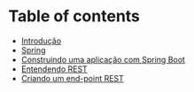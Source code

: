 # Table of contents

* [Introdução](README.md)
* [Spring](01-spring.md)
* [Construindo uma aplicação com Spring Boot](02-hello-spring-boot.md)
* [Entendendo REST](03-rest.md)
* [Criando um end-point REST](04-end-point-rest.md)

<!--
Tests
REST Docs
Configuration
Discovery
Admin
-->
